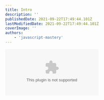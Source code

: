 ```yaml
---
title: Intro
description: ''
publishedDate: 2021-09-22T17:49:44.101Z
lastModifiedDate: 2021-09-22T17:49:44.101Z
coverImage: ''
authors:
    - 'javascript-mastery'
---
```


<Embed type="youtube" url="https://youtu.be/GDa8kZLNhJ4?t=0" title="Intro" />
